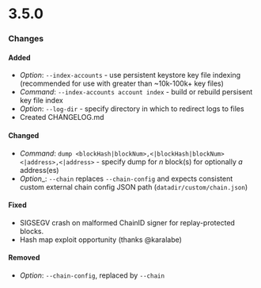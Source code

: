 # 3.5.0

### Changes

#### Added
- _Option_: `--index-accounts` - use persistent keystore key file indexing (recommended for use with greater than ~10k-100k+ key files)
- _Command_: `--index-accounts account index` - build or rebuild persisent key file index
- _Option_: `--log-dir` - specify directory in which to redirect logs to files
- Created CHANGELOG.md

#### Changed
- _Command_: `dump <blockHash|blockNum>,<|blockHash|blockNum> <|address>,<|address>` - specify dump for _n_ block(s) for optionally _a_ address(es)
- _Option__: `--chain` replaces `--chain-config` and expects consistent custom external chain config JSON path (`datadir/custom/chain.json`)

#### Fixed
- SIGSEGV crash on malformed ChainID signer for replay-protected blocks.
- Hash map exploit opportunity (thanks @karalabe)

#### Removed
- _Option_: `--chain-config`, replaced by `--chain`
